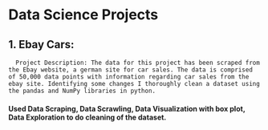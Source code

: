 # Data Science Projects
## 1. Ebay Cars:
      Project Description: The data for this project has been scraped from the Ebay website, a german site for car sales. The data is comprised of 50,000 data points with information regarding car sales from the ebay site. Identifying some changes I thoroughly clean a dataset using the pandas and NumPy libraries in python. 
#### Used Data Scraping, Data Scrawling, Data Visualization with box plot, Data Exploration to do cleaning of the dataset.
      
